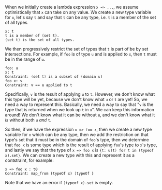 When we initially create a lambda expression `x => ...`, we assume optimistically that `x` can take on any value. We create a new type variable for `x`, let's say `t` and say that `t` can be any type, i.e. `t` is a member of the set of all types. 

```
x: t
t is a member of (set t).
(set t) is the set of all types.
```

We then progressively restrict the set of types that `t` is part of be by set intersections. For example, if `foo` is of type `u` and is applied to `x`, then `t` must be in the range of `u`. 

```
foo: u
x: t
Constraint: (set t) is a subset of (domain u)
foo x: v
Constraint: v == u applied to t
```

Specifically, `v` is the result of applying `u` to `t`. However, we don't know what this type will be yet, because we don't know what `u` or `t` are yet! So, we need a way to represent this. Basically, we need a way to say that "`v` is the type that is returned when we look up `t` in `u`". We can keep this information around! We don't know what it can be without `u`, and we don't know what it *is* without both `u` *and* `t`.

So then, if we have the expression `x => foo x`, then we create a new type variable for `x` which can be any type, then we add the restriction on that type's set that it must be in the domain of `foo`'s type, then we determine that `foo x` is some type which is the result of applying `foo`'s type to `x`'s type, and lastly we say that the type of `x => foo x` is `{t: u(t) for t in (typeof x).set}`. We can create a new type with this and represent it as a contstraint, for example:
```
x => foo x : t0
Constraint: map_from (typeOf x) (typeOf )
```
Note that we have an error if `(typeof x).set` is empty.
